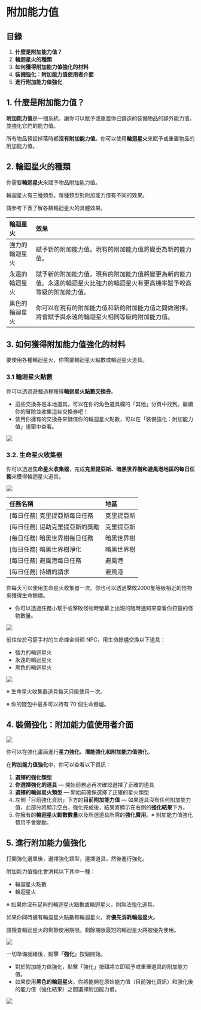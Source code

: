 # 附加能力值
## 目錄
1.  **什麼是附加能力值？**
2.  **輪迴星火的種類**
3.  **如何獲得附加能力值強化的材料**
4.  **裝備強化：附加能力值使用者介面**
5.  **進行附加能力值強化**
## 1. 什麼是附加能力值？

**附加能力值**是一個系統，讓你可以賦予或重置你已鑄造的裝備物品的額外能力值，並強化它們的能力值。

所有物品預設掉落時都**沒有附加能力值**。你可以使用**輪迴星火**來賦予或重置物品的附加能力值。

## 2. 輪迴星火的種類

你需要**輪迴星火**來賦予物品附加能力值。

輪迴星火有三種類型。每種類型對附加能力值有不同的效果。

請參考下表了解各類輪迴星火的具體效果。

| 輪迴星火 | 效果 |
|:---|:---|
| 強力的輪迴星火 | 賦予新的附加能力值。現有的附加能力值將變更為新的能力值。 |
| 永遠的輪迴星火 | 賦予新的附加能力值。現有的附加能力值將變更為新的能力值。永遠的輪迴星火比強力的輪迴星火有更高機率賦予較高等級的附加能力值。 |
| 黑色的輪迴星火 | 你可以在現有的附加能力值和新的附加能力值之間做選擇。將會賦予與永遠的輪迴星火相同等級的附加能力值。 |

## 3. 如何獲得附加能力值強化的材料

要使用各種輪迴星火，你需要輪迴星火點數或輪迴星火道具。

### 3.1 輪迴星火點數

你可以透過遊戲過程獲得**輪迴星火點數交換券**。

*   這些交換券是本地道具，可以在你的角色道具欄的「其他」分頁中找到。繼續你的冒險並收集這些交換券吧！
*   使用你擁有的交換券來儲值你的輪迴星火點數，可以在「裝備強化：附加能力值」視窗中查看。

![](/images/msn-101/beginners-guide/enhancement/image_1747236290045_378.png)

### 3.2. 生命星火收集器

你可以透過**生命星火收集器**，完成**克里提亞斯、暗黑世界樹和避風港地區的每日任務**來獲得輪迴星火道具。

![](/images/msn-101/beginners-guide/enhancement/image_1747236290045_718.png)

| 任務名稱 | 地區 |
|:---|:---|
| [每日任務] 克里提亞斯每日任務 | 克里提亞斯 |
| [每日任務] 協助克里提亞斯的獎勵 | 克里提亞斯 |
| [每日任務] 暗黑世界樹每日任務 | 暗黑世界樹 |
| [每日任務] 暗黑世界樹淨化 | 暗黑世界樹 |
| [每日任務] 避風港每日任務 | 避風港 |
| [每日任務] 持續的請求 | 避風港 |

你每天可以使用生命星火收集器一次。你也可以透過擊敗2000隻等級相近的怪物來獲得生命餘燼。

*   你可以透過任務小幫手或擊敗怪物時螢幕上出現的臨時通知來查看你狩獵的怪物數量。

![](/images/msn-101/beginners-guide/enhancement/image_1747236290045_833.png)

前往位於弓箭手村的生命煉金術師 NPC，用生命餘燼交換以下道具：

*   強力的輪迴星火
*   永遠的輪迴星火
*   黑色的輪迴星火

![](/images/msn-101/beginners-guide/enhancement/image_1747236290045_152.png)

※ 生命星火收集器道具每天只能使用一次。

※ 你的錢包中最多可以持有 70 個生命餘燼。

## 4. 裝備強化：附加能力值使用者介面

![](/images/msn-101/beginners-guide/enhancement/image_1747236290045_64.png)

你可以在強化畫面進行**星力強化、潛能強化和附加能力值強化**。

在**附加能力值強化**中，你可以查看以下資訊：

1.  **選擇的強化類型**
2.  **你選擇強化的道具** — 開始前務必再次確認選擇了正確的道具
3.  **選擇的輪迴星火類型** — 開始前確保選擇了正確的星火類型
4.  左側「目前強化資訊」下方的**目前附加能力值** — 如果道具沒有任何附加能力值，此部分將顯示空白。強化完成後，結果將顯示在右側的**強化結果**下方。
5.  你擁有的**輪迴星火點數數量**以及所選道具所需的**強化費用**。※ 附加能力值強化費用不會變動。
## 5. 進行附加能力值強化

打開強化選單後，選擇強化類型，選擇道具，然後進行強化。

附加能力值強化會消耗以下其中一種：

*   輪迴星火點數
*   輪迴星火

※ 如果你沒有足夠的輪迴星火點數或輪迴星火，則無法強化道具。

如果你同時擁有輪迴星火點數和輪迴星火，將**優先消耗輪迴星火**。

請檢查輪迴星火的剩餘使用期限。剩餘期限最短的輪迴星火將被優先使用。

![](/images/msn-101/beginners-guide/enhancement/image_1747236290045_92.png)

一切準備就緒後，點擊「**強化**」按鈕開始。

*   對於附加能力值強化，點擊「強化」按鈕將立即賦予或重置道具的附加能力值。
*   如果使用**黑色的輪迴星火**，你將能夠在原始能力值（目前強化資訊）和強化後的能力值（強化結果）之間選擇附加能力值。

![](/images/msn-101/beginners-guide/enhancement/image_1747236290045_24.png)
